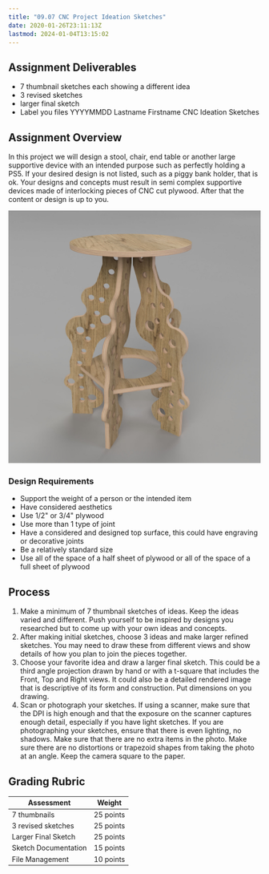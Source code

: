 ```yaml
---
title: "09.07 CNC Project Ideation Sketches"
date: 2020-01-26T23:11:13Z
lastmod: 2024-01-04T13:15:02
---
```


## Assignment Deliverables

- 7 thumbnail sketches each showing a different idea
- 3 revised sketches
- larger final sketch
- Label you files YYYYMMDD Lastname Firstname CNC Ideation Sketches

## Assignment Overview

In this project we will design a stool, chair, end table or another large supportive device with an intended purpose such as perfectly holding a PS5. If your desired design is not listed, such as a piggy bank holder, that is ok. Your designs and concepts must result in semi complex supportive devices made of interlocking pieces of CNC cut plywood. After that the content or design is up to you.

![[CNC Stool Example](./2021-cnc-stool-example.jpg)](./2021-cnc-stool-example.jpg)

### Design Requirements

- Support the weight of a person or the intended item
- Have considered aesthetics
- Use 1/2" or 3/4" plywood
- Use more than 1 type of joint
- Have a considered and designed top surface, this could have engraving or decorative joints
- Be a relatively standard size
- Use all of the space of a half sheet of plywood or all of the space of a full sheet of plywood

## Process

1.  Make a minimum of 7 thumbnail sketches of ideas. Keep the ideas varied and different. Push yourself to be inspired by designs you researched but to come up with your own ideas and concepts.
2.  After making initial sketches, choose 3 ideas and make larger refined sketches. You may need to draw these from different views and show details of how you plan to join the pieces together.
3.  Choose your favorite idea and draw a larger final sketch. This could be a third angle projection drawn by hand or with a t-square that includes the Front, Top and Right views. It could also be a detailed rendered image that is descriptive of its form and construction. Put dimensions on you drawing.
4.  Scan or photograph your sketches. If using a scanner, make sure that the DPI is high enough and that the exposure on the scanner captures enough detail, especially if you have light sketches. If you are photographing your sketches, ensure that there is even lighting, no shadows. Make sure that there are no extra items in the photo. Make sure there are no distortions or trapezoid shapes from taking the photo at an angle. Keep the camera square to the paper.

## Grading Rubric

<div class="responsive-table-markdown">

| Assessment           | Weight    |
| -------------------- | --------- |
| 7 thumbnails         | 25 points |
| 3 revised sketches   | 25 points |
| Larger Final Sketch  | 25 points |
| Sketch Documentation | 15 points |
| File Management      | 10 points |

</div>
